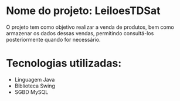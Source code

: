 <h1>Nome do projeto: LeiloesTDSat</h1>
<p>O projeto tem como objetivo realizar a venda de produtos, bem como armazenar os dados dessas vendas, permitindo consultá-los posteriormente quando for necessário.</p>
<h1>Tecnologias utilizadas:</h1>
<ul>
  <li>Linguagem Java</li>
  <li>Biblioteca Swing</li>
  <li>SGBD MySQL</li>
</ul>
